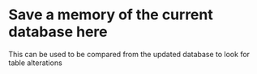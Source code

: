 # Save a memory of the current database here
This can be used to be compared from the updated database to look
for table alterations